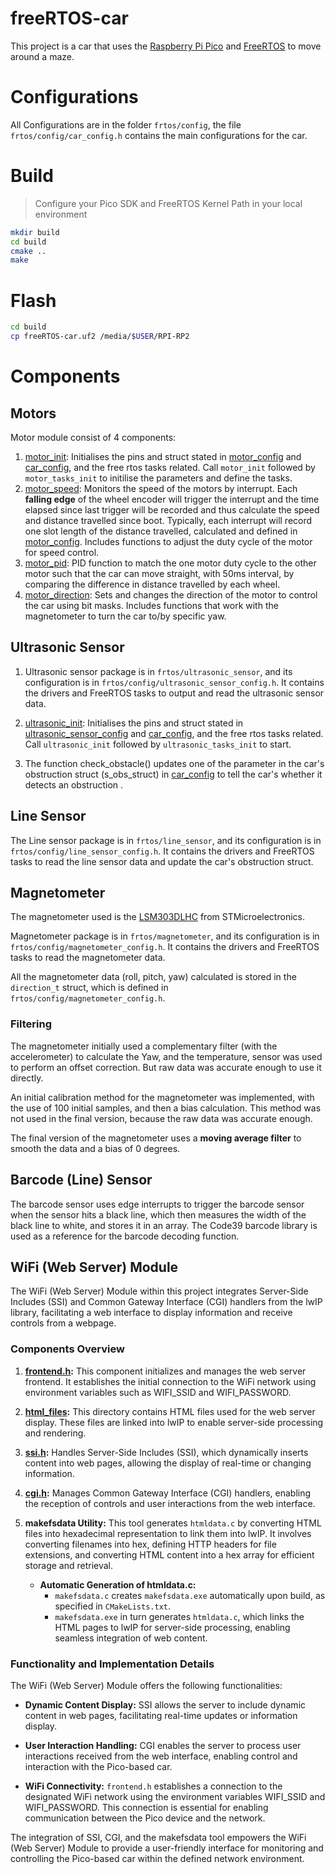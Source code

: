 # freeRTOS-car

This project is a car that uses the [Raspberry Pi Pico](https://www.raspberrypi.org/products/raspberry-pi-pico/)
and [FreeRTOS](https://www.freertos.org/) to move around a maze.

# Configurations

All Configurations are in the folder `frtos/config`, the file `frtos/config/car_config.h` contains the main
configurations for the car.

# Build

> Configure your Pico SDK and FreeRTOS Kernel Path in your local environment

```bash
mkdir build
cd build
cmake ..
make
```

# Flash

```bash
cd build
cp freeRTOS-car.uf2 /media/$USER/RPI-RP2
```

# Components
## Motors
Motor module consist of 4 components:

1. [motor_init](frtos/motor/motor_init.h): Initialises the pins and struct stated in [motor_config](frtos/config/motor_config.h) and [car_config](frtos/config/car_config.h), and the free rtos tasks related. Call `motor_init` followed by `motor_tasks_init` to initilise the parameters and define the tasks.
2. [motor_speed](frtos/motor/motor_speed.h): Monitors the speed of the motors by interrupt. Each **falling edge** of the wheel encoder will trigger the interrupt and the time elapsed since last trigger will be recorded and thus calculate the speed and distance travelled since boot. Typically, each interrupt will record one slot length of the distance travelled, calculated and defined in [motor_config](frtos/config/motor_config.h). Includes functions to adjust the duty cycle of the motor for speed control.
3. [motor_pid](frtos/motor/motor_pid.h): PID function to match the one motor duty cycle to the other motor such that the car can move straight, with 50ms interval, by comparing the difference in distance travelled by each wheel.
4. [motor_direction](frtos/motor/motor_direction.h): Sets and changes the direction of the motor to control the car using bit masks. Includes functions that work with the magnetometer to turn the car to/by specific yaw.

## Ultrasonic Sensor
1. Ultrasonic sensor package is in `frtos/ultrasonic_sensor`, and its configuration is in `frtos/config/ultrasonic_sensor_config.h`. It contains the drivers and FreeRTOS tasks to output and read the ultrasonic sensor data.

2. [ultrasonic_init](frtos/ultrasonic_sensor/ultrasonic_init.h): Initialises the pins and struct stated in [ultrasonic_sensor_config](frtos/config/ultrasonic_sensor_config.h) and [car_config](frtos/config/car_config.h), and the free rtos tasks related. Call `ultrasonic_init` followed by `ultrasonic_tasks_init` to start.

3. The function check_obstacle() updates one of the parameter in the car's obstruction struct (s_obs_struct) in [car_config](frtos/config/car_config.h) to tell the car's whether it detects an obstruction . 

## Line Sensor

The Line sensor package is in `frtos/line_sensor`, and its configuration is in `frtos/config/line_sensor_config.h`. It
contains the drivers and FreeRTOS tasks to read the line sensor data and update the car's obstruction struct.

## Magnetometer

The magnetometer used is the [LSM303DLHC](https://www.st.com/resource/en/datasheet/lsm303dlhc.pdf) from STMicroelectronics.

Magnetometer package is in `frtos/magnetometer`, and its configuration is in `frtos/config/magnetometer_config.h`. It 
contains the drivers and FreeRTOS tasks to read the magnetometer data.

All the magnetometer data (roll, pitch, yaw) calculated is stored in the `direction_t` struct, which is defined in
`frtos/config/magnetometer_config.h`.

### Filtering

The magnetometer initially used a complementary filter (with the accelerometer) to calculate the Yaw, and the temperature,
sensor was used to perform an offset correction. But raw data was accurate enough to use it directly. 

An initial calibration method for the magnetometer was implemented, with the use of 100 initial samples, and then
a bias calculation. This method was not used in the final version, because the raw data was accurate enough.

The final version of the magnetometer uses a **moving average filter** to smooth the data and a bias of 0 degrees.

## Barcode (Line) Sensor
The barcode sensor uses edge interrupts to trigger the barcode sensor when the sensor hits a black line, which then measures the width of the black line to white, and stores it in an array. The Code39 barcode library is used as a reference for the barcode decoding function.

## WiFi (Web Server) Module

The WiFi (Web Server) Module within this project integrates Server-Side Includes (SSI) and Common Gateway Interface (CGI) handlers from the lwIP library, facilitating a web interface to display information and receive controls from a webpage.

### Components Overview

1. **[frontend.h](frtos/frontend/frontend.h):** This component initializes and manages the web server frontend. It establishes the initial connection to the WiFi network using environment variables such as WIFI_SSID and WIFI_PASSWORD.

2. **[html_files](frtos/frontend/html_files):** This directory contains HTML files used for the web server display. These files are linked into lwIP to enable server-side processing and rendering.

3. **[ssi.h](frtos/frontend/ssi.h):** Handles Server-Side Includes (SSI), which dynamically inserts content into web pages, allowing the display of real-time or changing information.

4. **[cgi.h](frtos/frontend/cgi.h):** Manages Common Gateway Interface (CGI) handlers, enabling the reception of controls and user interactions from the web interface.

5. **makefsdata Utility:** This tool generates `htmldata.c` by converting HTML files into hexadecimal representation to link them into lwIP. It involves converting filenames into hex, defining HTTP headers for file extensions, and converting HTML content into a hex array for efficient storage and retrieval.

    - **Automatic Generation of htmldata.c:**
        - `makefsdata.c` creates `makefsdata.exe` automatically upon build, as specified in `CMakeLists.txt`.
        - `makefsdata.exe` in turn generates `htmldata.c`, which links the HTML pages to lwIP for server-side processing, enabling seamless integration of web content.

### Functionality and Implementation Details

The WiFi (Web Server) Module offers the following functionalities:

- **Dynamic Content Display:** SSI allows the server to include dynamic content in web pages, facilitating real-time updates or information display.

- **User Interaction Handling:** CGI enables the server to process user interactions received from the web interface, enabling control and interaction with the Pico-based car.

- **WiFi Connectivity:** `frontend.h` establishes a connection to the designated WiFi network using the environment variables WIFI_SSID and WIFI_PASSWORD. This connection is essential for enabling communication between the Pico device and the network.


The integration of SSI, CGI, and the makefsdata tool empowers the WiFi (Web Server) Module to provide a user-friendly interface for monitoring and controlling the Pico-based car within the defined network environment.

